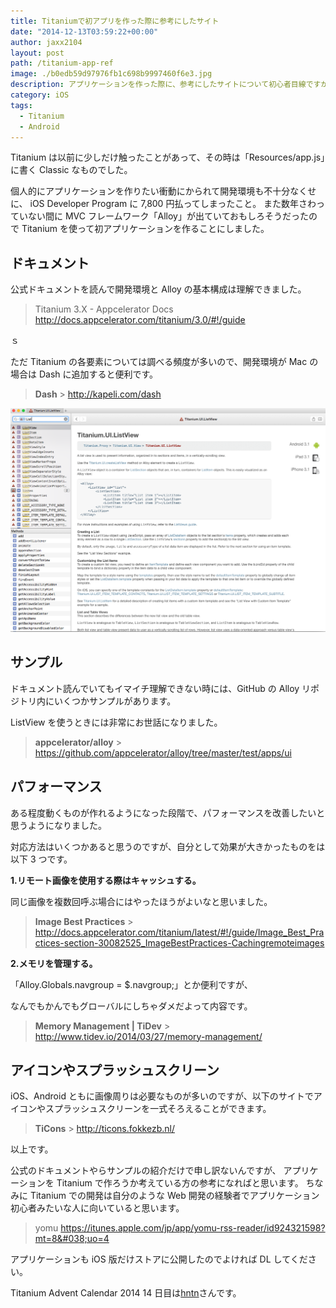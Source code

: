 ```yaml
---
title: Titaniumで初アプリを作った際に参考にしたサイト
date: "2014-12-13T03:59:22+00:00"
author: jaxx2104
layout: post
path: /titanium-app-ref
image: ./b0edb59d97976fb1c698b9997460f6e3.jpg
description: アプリケーションを作った際に、参考にしたサイトについて初心者目線ですが紹介したいと思います。
category: iOS
tags:
  - Titanium
  - Android
---
```


Titanium は以前に少しだけ触ったことがあって、その時は「Resources/app.js」に書く Classic なものでした。

個人的にアプリケーションを作りたい衝動にかられて開発環境も不十分なくせに、
iOS Developer Program に 7,800 円払ってしまったこと。
また数年さわっていない間に MVC フレームワーク「Alloy」が出ていておもしろそうだったので Titanium を使って初アプリケーションを作ることにしました。

## ドキュメント

公式ドキュメントを読んで開発環境と Alloy の基本構成は理解できました。

> Titanium 3.X - Appcelerator Docs
> http://docs.appcelerator.com/titanium/3.0/#!/guide

<!--more-->ｓ

ただ Titanium の各要素については調べる頻度が多いので、開発環境が Mac の場合は Dash に追加すると便利です。

> **Dash** > http://kapeli.com/dash

<img src="./d9cdc0c81a52b1a3f646be6d5ebd04e1.png" />

## サンプル

ドキュメント読んでいてもイマイチ理解できない時には、GitHub の Alloy リポジトリ内にいくつかサンプルがあります。

ListView を使うときには非常にお世話になりました。

> **appcelerator/alloy** > https://github.com/appcelerator/alloy/tree/master/test/apps/ui

## パフォーマンス

ある程度動くものが作れるようになった段階で、パフォーマンスを改善したいと思うようになりました。

対応方法はいくつかあると思うのですが、自分として効果が大きかったものをは以下 3 つです。

**1.リモート画像を使用する際はキャッシュする。**

同じ画像を複数回呼ぶ場合にはやったほうがよいなと思いました。

> **Image Best Practices** > http://docs.appcelerator.com/titanium/latest/#!/guide/Image_Best_Practices-section-30082525_ImageBestPractices-Cachingremoteimages

**2.メモリを管理する。**

「Alloy.Globals.navgroup = \$.navgroup;」とか便利ですが、

なんでもかんでもグローバルにしちゃダメだよって内容です。

> **Memory Management | TiDev** > http://www.tidev.io/2014/03/27/memory-management/

## アイコンやスプラッシュスクリーン

iOS、Android ともに画像周りは必要なものが多いのですが、以下のサイトでアイコンやスプラッシュスクリーンを一式そろえることができます。

> **TiCons** > http://ticons.fokkezb.nl/

以上です。

公式のドキュメントやらサンプルの紹介だけで申し訳ないんですが、
アプリケーションを Titanium で作ろうか考えている方の参考になればと思います。
ちなみに Titanium での開発は自分のような Web 開発の経験者でアプリケーション初心者みたいな人に向いていると思います。

> yomu
> https://itunes.apple.com/jp/app/yomu-rss-reader/id924321598?mt=8&#038;uo=4

アプリケーションも iOS 版だけストアに公開したのでよければ DL してください。

Titanium Advent Calendar 2014 14 日目は<a href="http://qiita.com/hntn" title="http://qiita.com/hntn" target="_blank">hntn</a>さんです。
